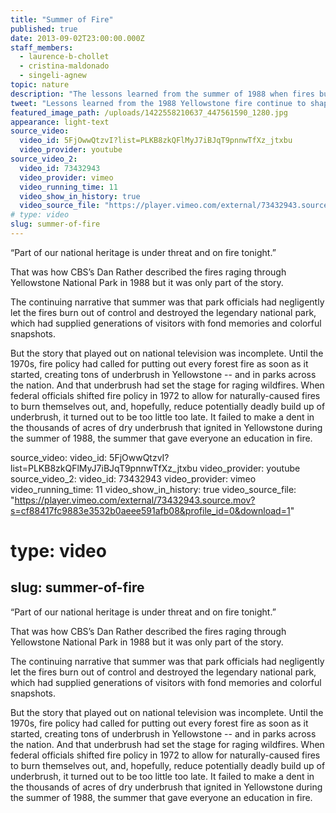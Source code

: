 ```yaml
---
title: "Summer of Fire"
published: true
date: 2013-09-02T23:00:00.000Z
staff_members:
  - laurence-b-chollet
  - cristina-maldonado
  - singeli-agnew
topic: nature
description: "The lessons learned from the summer of 1988 when fires burned nearly one third of Yellowstone National Park continue to shape the way we fight wildfires raging across the West today."
tweet: "Lessons learned from the 1988 Yellowstone fire continue to shape how we fight wildfires today:"
featured_image_path: /uploads/1422558210637_447561590_1280.jpg
appearance: light-text
source_video:
  video_id: 5FjOwwQtzvI?list=PLKB8zkQFlMyJ7iBJqT9pnnwTfXz_jtxbu
  video_provider: youtube
source_video_2:
  video_id: 73432943
  video_provider: vimeo
  video_running_time: 11
  video_show_in_history: true
  video_source_file: "https://player.vimeo.com/external/73432943.source.mov?s=cf88417fc9883e3532b0aeee591afb08&profile_id=0&download=1"
# type: video
slug: summer-of-fire
---
```


“Part of our national heritage is under threat and on fire tonight.”

That was how CBS’s Dan Rather described the fires raging through Yellowstone National Park in 1988 but it was only part of the story.

The continuing narrative that summer was that park officials had negligently let the fires burn out of control and destroyed the legendary national park, which had supplied generations of visitors with fond memories and colorful snapshots.

But the story that played out on national television was incomplete. Until the 1970s, fire policy had called for putting out every forest fire as soon as it started, creating tons of underbrush in Yellowstone -- and in parks across the nation. And that underbrush had set the stage for raging wildfires. When federal officials shifted fire policy in 1972 to allow for naturally-caused fires to burn themselves out, and, hopefully, reduce potentially deadly build up of underbrush, it turned out to be too little too late. It failed to make a dent in the thousands of acres of dry underbrush that ignited in Yellowstone during the summer of 1988, the summer that gave everyone an education in fire.

source_video:
  video_id: 5FjOwwQtzvI?list=PLKB8zkQFlMyJ7iBJqT9pnnwTfXz_jtxbu
  video_provider: youtube
source_video_2:
  video_id: 73432943
  video_provider: vimeo
  video_running_time: 11
  video_show_in_history: true
  video_source_file: "https://player.vimeo.com/external/73432943.source.mov?s=cf88417fc9883e3532b0aeee591afb08&profile_id=0&download=1"
# type: video
slug: summer-of-fire
---

“Part of our national heritage is under threat and on fire tonight.”

That was how CBS’s Dan Rather described the fires raging through Yellowstone National Park in 1988 but it was only part of the story.

The continuing narrative that summer was that park officials had negligently let the fires burn out of control and destroyed the legendary national park, which had supplied generations of visitors with fond memories and colorful snapshots.

But the story that played out on national television was incomplete. Until the 1970s, fire policy had called for putting out every forest fire as soon as it started, creating tons of underbrush in Yellowstone -- and in parks across the nation. And that underbrush had set the stage for raging wildfires. When federal officials shifted fire policy in 1972 to allow for naturally-caused fires to burn themselves out, and, hopefully, reduce potentially deadly build up of underbrush, it turned out to be too little too late. It failed to make a dent in the thousands of acres of dry underbrush that ignited in Yellowstone during the summer of 1988, the summer that gave everyone an education in fire.

